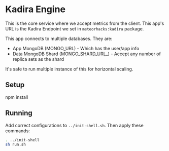 # Kadira Engine

This is the core service where we accept metrics from the client. This app's URL is the Kadira Endpoint we set in `meteorhacks:kadira` package.

This app connects to multiple databases. They are:

* App MongoDB (MONGO_URL) - Which has the user/app info
* Data MongoDB Shard (MONGO_SHARD_URL_<shard-name>) - Accept any number of replica sets as the shard

It's safe to run multiple instance of this for horizontal scaling.


## Setup

npm install

## Running

Add correct configurations to `../init-shell.sh`. Then apply these commands:

```sh
. ../init-shell
sh run.sh
```
